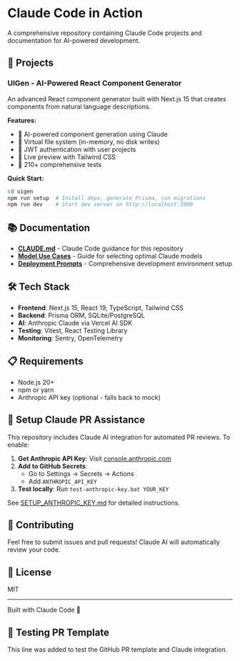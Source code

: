 # Claude Code in Action

A comprehensive repository containing Claude Code projects and documentation for AI-powered development.

## 🚀 Projects

### UIGen - AI-Powered React Component Generator
An advanced React component generator built with Next.js 15 that creates components from natural language descriptions.

**Features:**
- 🤖 AI-powered component generation using Claude
- 📁 Virtual file system (in-memory, no disk writes)
- 🔐 JWT authentication with user projects
- 🎨 Live preview with Tailwind CSS
- 🧪 210+ comprehensive tests

**Quick Start:**
```bash
cd uigen
npm run setup  # Install deps, generate Prisma, run migrations
npm run dev    # Start dev server on http://localhost:3000
```

## 📚 Documentation

- **[CLAUDE.md](CLAUDE.md)** - Claude Code guidance for this repository
- **[Model Use Cases](claude_code_model_use_cases.md)** - Guide for selecting optimal Claude models
- **[Deployment Prompts](claude_code_deployment_prompts.md)** - Comprehensive development environment setup

## 🛠️ Tech Stack

- **Frontend**: Next.js 15, React 19, TypeScript, Tailwind CSS
- **Backend**: Prisma ORM, SQLite/PostgreSQL
- **AI**: Anthropic Claude via Vercel AI SDK
- **Testing**: Vitest, React Testing Library
- **Monitoring**: Sentry, OpenTelemetry

## 📋 Requirements

- Node.js 20+
- npm or yarn
- Anthropic API key (optional - falls back to mock)

## 🔑 Setup Claude PR Assistance

This repository includes Claude AI integration for automated PR reviews. To enable:

1. **Get Anthropic API Key**: Visit [console.anthropic.com](https://console.anthropic.com/)
2. **Add to GitHub Secrets**: 
   - Go to Settings → Secrets → Actions
   - Add `ANTHROPIC_API_KEY`
3. **Test locally**: Run `test-anthropic-key.bat YOUR_KEY`

See [SETUP_ANTHROPIC_KEY.md](SETUP_ANTHROPIC_KEY.md) for detailed instructions.

## 🤝 Contributing

Feel free to submit issues and pull requests! Claude AI will automatically review your code.

## 📄 License

MIT

---

Built with Claude Code 🤖

## 🧪 Testing PR Template

This line was added to test the GitHub PR template and Claude integration.